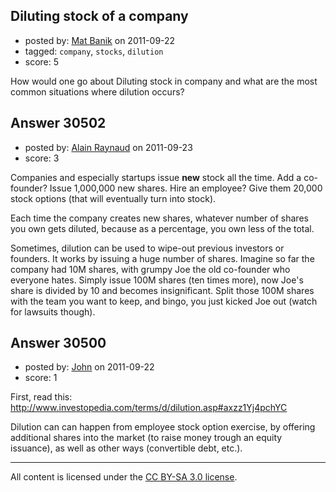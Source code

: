 ## Diluting stock of a company

- posted by: [Mat Banik](https://stackexchange.com/users/-1/6605-mat-banik) on 2011-09-22
- tagged: `company`, `stocks`, `dilution`
- score: 5

How would one go about Diluting stock in company and what are the most common situations where dilution occurs?


## Answer 30502

- posted by: [Alain Raynaud](https://stackexchange.com/users/-1/502-alain-raynaud) on 2011-09-23
- score: 3

Companies and especially startups issue **new** stock all the time. Add a co-founder? Issue 1,000,000 new shares. Hire an employee? Give them 20,000 stock options (that will eventually turn into stock).

Each time the company creates new shares, whatever number of shares you own gets diluted, because as a percentage, you own less of the total.

Sometimes, dilution can be used to wipe-out previous investors or founders. It works by issuing a huge number of shares. Imagine so far the company had 10M shares, with grumpy Joe the old co-founder who everyone hates. Simply issue 100M shares (ten times more), now Joe's share is divided by 10 and becomes insignificant. Split those 100M shares with the team you want to keep, and bingo, you just kicked Joe out (watch for lawsuits though).


## Answer 30500

- posted by: [John](https://stackexchange.com/users/-1/13157-john) on 2011-09-22
- score: 1

First, read this: http://www.investopedia.com/terms/d/dilution.asp#axzz1Yj4pchYC

Dilution can can happen from employee stock option exercise, by offering additional shares into the market (to raise money trough an equity issuance), as well as other ways (convertible debt, etc.).





---

All content is licensed under the [CC BY-SA 3.0 license](https://creativecommons.org/licenses/by-sa/3.0/).
